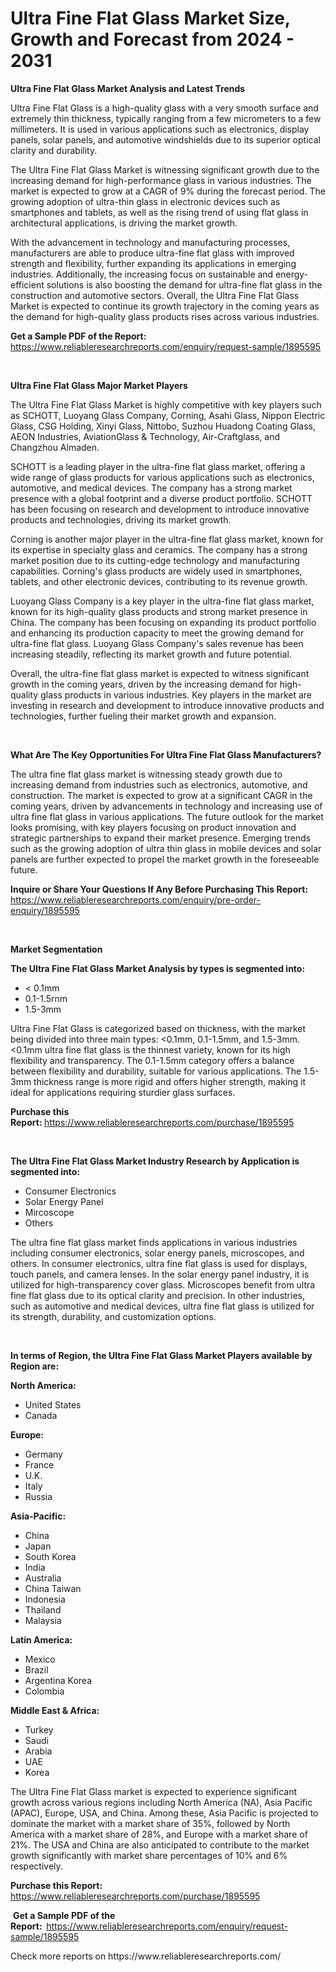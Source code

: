 <p><h1>Ultra Fine Flat Glass Market Size, Growth and Forecast from 2024 - 2031</h1></p><p><strong>Ultra Fine Flat Glass Market Analysis and Latest Trends</strong></p>
<p><p>Ultra Fine Flat Glass is a high-quality glass with a very smooth surface and extremely thin thickness, typically ranging from a few micrometers to a few millimeters. It is used in various applications such as electronics, display panels, solar panels, and automotive windshields due to its superior optical clarity and durability.</p><p>The Ultra Fine Flat Glass Market is witnessing significant growth due to the increasing demand for high-performance glass in various industries. The market is expected to grow at a CAGR of 9% during the forecast period. The growing adoption of ultra-thin glass in electronic devices such as smartphones and tablets, as well as the rising trend of using flat glass in architectural applications, is driving the market growth.</p><p>With the advancement in technology and manufacturing processes, manufacturers are able to produce ultra-fine flat glass with improved strength and flexibility, further expanding its applications in emerging industries. Additionally, the increasing focus on sustainable and energy-efficient solutions is also boosting the demand for ultra-fine flat glass in the construction and automotive sectors. Overall, the Ultra Fine Flat Glass Market is expected to continue its growth trajectory in the coming years as the demand for high-quality glass products rises across various industries.</p></p>
<p><strong>Get a Sample PDF of the Report:&nbsp;</strong> <a href="https://www.reliableresearchreports.com/enquiry/request-sample/1895595">https://www.reliableresearchreports.com/enquiry/request-sample/1895595</a></p>
<p>&nbsp;</p>
<p><strong>Ultra Fine Flat Glass Major Market Players</strong></p>
<p><p>The Ultra Fine Flat Glass Market is highly competitive with key players such as SCHOTT, Luoyang Glass Company, Corning, Asahi Glass, Nippon Electric Glass, CSG Holding, Xinyi Glass, Nittobo, Suzhou Huadong Coating Glass, AEON Industries, AviationGlass & Technology, Air-Craftglass, and Changzhou Almaden.</p><p>SCHOTT is a leading player in the ultra-fine flat glass market, offering a wide range of glass products for various applications such as electronics, automotive, and medical devices. The company has a strong market presence with a global footprint and a diverse product portfolio. SCHOTT has been focusing on research and development to introduce innovative products and technologies, driving its market growth.</p><p>Corning is another major player in the ultra-fine flat glass market, known for its expertise in specialty glass and ceramics. The company has a strong market position due to its cutting-edge technology and manufacturing capabilities. Corning's glass products are widely used in smartphones, tablets, and other electronic devices, contributing to its revenue growth.</p><p>Luoyang Glass Company is a key player in the ultra-fine flat glass market, known for its high-quality glass products and strong market presence in China. The company has been focusing on expanding its product portfolio and enhancing its production capacity to meet the growing demand for ultra-fine flat glass. Luoyang Glass Company's sales revenue has been increasing steadily, reflecting its market growth and future potential.</p><p>Overall, the ultra-fine flat glass market is expected to witness significant growth in the coming years, driven by the increasing demand for high-quality glass products in various industries. Key players in the market are investing in research and development to introduce innovative products and technologies, further fueling their market growth and expansion.</p></p>
<p>&nbsp;</p>
<p><strong>What Are The Key Opportunities For Ultra Fine Flat Glass Manufacturers?</strong></p>
<p><p>The ultra fine flat glass market is witnessing steady growth due to increasing demand from industries such as electronics, automotive, and construction. The market is expected to grow at a significant CAGR in the coming years, driven by advancements in technology and increasing use of ultra fine flat glass in various applications. The future outlook for the market looks promising, with key players focusing on product innovation and strategic partnerships to expand their market presence. Emerging trends such as the growing adoption of ultra thin glass in mobile devices and solar panels are further expected to propel the market growth in the foreseeable future.</p></p>
<p><strong>Inquire or Share Your Questions If Any Before Purchasing This Report:</strong> <a href="https://www.reliableresearchreports.com/enquiry/pre-order-enquiry/1895595">https://www.reliableresearchreports.com/enquiry/pre-order-enquiry/1895595</a></p>
<p>&nbsp;</p>
<p><strong>Market Segmentation</strong></p>
<p><strong>The Ultra Fine Flat Glass Market Analysis by types is segmented into:</strong></p>
<p><ul><li>< 0.1mm</li><li>0.1-1.5rnm</li><li>1.5-3mm</li></ul></p>
<p><p>Ultra Fine Flat Glass is categorized based on thickness, with the market being divided into three main types: <0.1mm, 0.1-1.5mm, and 1.5-3mm. <0.1mm ultra fine flat glass is the thinnest variety, known for its high flexibility and transparency. The 0.1-1.5mm category offers a balance between flexibility and durability, suitable for various applications. The 1.5-3mm thickness range is more rigid and offers higher strength, making it ideal for applications requiring sturdier glass surfaces.</p></p>
<p><strong>Purchase this Report:&nbsp;</strong><a href="https://www.reliableresearchreports.com/purchase/1895595">https://www.reliableresearchreports.com/purchase/1895595</a></p>
<p>&nbsp;</p>
<p><strong>The Ultra Fine Flat Glass Market Industry Research by Application is segmented into:</strong></p>
<p><ul><li>Consumer Electronics</li><li>Solar Energy Panel</li><li>Mircoscope</li><li>Others</li></ul></p>
<p><p>The ultra fine flat glass market finds applications in various industries including consumer electronics, solar energy panels, microscopes, and others. In consumer electronics, ultra fine flat glass is used for displays, touch panels, and camera lenses. In the solar energy panel industry, it is utilized for high-transparency cover glass. Microscopes benefit from ultra fine flat glass due to its optical clarity and precision. In other industries, such as automotive and medical devices, ultra fine flat glass is utilized for its strength, durability, and customization options.</p></p>
<p>&nbsp;</p>
<p><strong>In terms of Region, the Ultra Fine Flat Glass Market Players available by Region are:</strong></p>
<p>
    <p> <strong> North America: </strong>
        <ul>
            <li>United States</li>
            <li>Canada</li>
        </ul>
        </p> 
    <p> <strong> Europe: </strong>
        <ul>
            <li>Germany</li>
            <li>France</li>
            <li>U.K.</li>
            <li>Italy</li>
            <li>Russia</li>
        </ul>
        </p> 
    <p> <strong> Asia-Pacific: </strong>
        <ul>
            <li>China</li>
            <li>Japan</li>
            <li>South Korea</li>
            <li>India</li>
            <li>Australia</li>
            <li>China Taiwan</li>
            <li>Indonesia</li>
            <li>Thailand</li>
            <li>Malaysia</li>
        </ul>
        </p> 
    <p> <strong> Latin America: </strong>
        <ul>
            <li>Mexico</li>
            <li>Brazil</li>
            <li>Argentina Korea</li>
            <li>Colombia</li>
        </ul>
        </p> 
    <p> <strong> Middle East & Africa: </strong>
        <ul>
            <li>Turkey</li>
            <li>Saudi</li>
            <li>Arabia</li>
            <li>UAE</li>
            <li>Korea</li>
        </ul>
    </p>
    </p>
<p><p>The Ultra Fine Flat Glass market is expected to experience significant growth across various regions including North America (NA), Asia Pacific (APAC), Europe, USA, and China. Among these, Asia Pacific is projected to dominate the market with a market share of 35%, followed by North America with a market share of 28%, and Europe with a market share of 21%. The USA and China are also anticipated to contribute to the market growth significantly with market share percentages of 10% and 6% respectively.</p></p>
<p><strong>Purchase this Report: </strong><a href="https://www.reliableresearchreports.com/purchase/1895595">https://www.reliableresearchreports.com/purchase/1895595</a></p>
<p>&nbsp;<strong>Get a Sample PDF of the Report:&nbsp;&nbsp;</strong><a href="https://www.reliableresearchreports.com/enquiry/request-sample/1895595">https://www.reliableresearchreports.com/enquiry/request-sample/1895595</a></p>
<p><strong></strong></p>
<p>Check more reports on https://www.reliableresearchreports.com/</p>